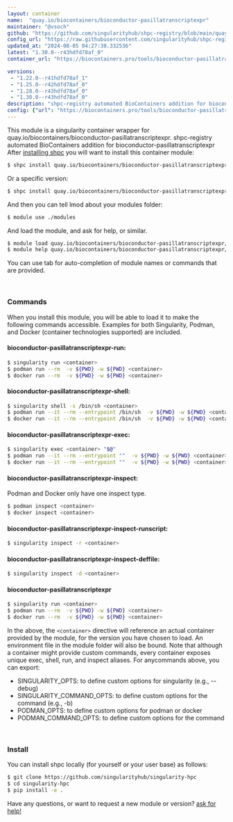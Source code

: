 ```yaml
---
layout: container
name:  "quay.io/biocontainers/bioconductor-pasillatranscriptexpr"
maintainer: "@vsoch"
github: "https://github.com/singularityhub/shpc-registry/blob/main/quay.io/biocontainers/bioconductor-pasillatranscriptexpr/container.yaml"
config_url: "https://raw.githubusercontent.com/singularityhub/shpc-registry/main/quay.io/biocontainers/bioconductor-pasillatranscriptexpr/container.yaml"
updated_at: "2024-08-05 04:27:38.332536"
latest: "1.30.0--r43hdfd78af_0"
container_url: "https://biocontainers.pro/tools/bioconductor-pasillatranscriptexpr"

versions:
 - "1.22.0--r41hdfd78af_1"
 - "1.25.0--r42hdfd78af_0"
 - "1.28.0--r43hdfd78af_0"
 - "1.30.0--r43hdfd78af_0"
description: "shpc-registry automated BioContainers addition for bioconductor-pasillatranscriptexpr"
config: {"url": "https://biocontainers.pro/tools/bioconductor-pasillatranscriptexpr", "maintainer": "@vsoch", "description": "shpc-registry automated BioContainers addition for bioconductor-pasillatranscriptexpr", "latest": {"1.30.0--r43hdfd78af_0": "sha256:e7aa8a69532683edf59ec712f16479b6de6868f65bd3297b1b64aedf662b51a4"}, "tags": {"1.22.0--r41hdfd78af_1": "sha256:ad324b12d278d0a46e40c9926245986b3588ad167a8cc45f57edac96e82d9c21", "1.25.0--r42hdfd78af_0": "sha256:6b9d7f7ccfed02c4815ac29f42fd2f700c5630e03002a3c26b6dba0963382dd8", "1.28.0--r43hdfd78af_0": "sha256:48c288781059e7e13bfec7fca66d9a46e0088a1ab8d5f0cc75c325d35c1847d7", "1.30.0--r43hdfd78af_0": "sha256:e7aa8a69532683edf59ec712f16479b6de6868f65bd3297b1b64aedf662b51a4"}, "docker": "quay.io/biocontainers/bioconductor-pasillatranscriptexpr"}
---
```


This module is a singularity container wrapper for quay.io/biocontainers/bioconductor-pasillatranscriptexpr.
shpc-registry automated BioContainers addition for bioconductor-pasillatranscriptexpr
After [installing shpc](#install) you will want to install this container module:


```bash
$ shpc install quay.io/biocontainers/bioconductor-pasillatranscriptexpr
```

Or a specific version:

```bash
$ shpc install quay.io/biocontainers/bioconductor-pasillatranscriptexpr:1.30.0--r43hdfd78af_0
```

And then you can tell lmod about your modules folder:

```bash
$ module use ./modules
```

And load the module, and ask for help, or similar.

```bash
$ module load quay.io/biocontainers/bioconductor-pasillatranscriptexpr/1.30.0--r43hdfd78af_0
$ module help quay.io/biocontainers/bioconductor-pasillatranscriptexpr/1.30.0--r43hdfd78af_0
```

You can use tab for auto-completion of module names or commands that are provided.

<br>

### Commands

When you install this module, you will be able to load it to make the following commands accessible.
Examples for both Singularity, Podman, and Docker (container technologies supported) are included.

#### bioconductor-pasillatranscriptexpr-run:

```bash
$ singularity run <container>
$ podman run --rm  -v ${PWD} -w ${PWD} <container>
$ docker run --rm  -v ${PWD} -w ${PWD} <container>
```

#### bioconductor-pasillatranscriptexpr-shell:

```bash
$ singularity shell -s /bin/sh <container>
$ podman run --it --rm --entrypoint /bin/sh  -v ${PWD} -w ${PWD} <container>
$ docker run --it --rm --entrypoint /bin/sh  -v ${PWD} -w ${PWD} <container>
```

#### bioconductor-pasillatranscriptexpr-exec:

```bash
$ singularity exec <container> "$@"
$ podman run --it --rm --entrypoint ""  -v ${PWD} -w ${PWD} <container> "$@"
$ docker run --it --rm --entrypoint ""  -v ${PWD} -w ${PWD} <container> "$@"
```

#### bioconductor-pasillatranscriptexpr-inspect:

Podman and Docker only have one inspect type.

```bash
$ podman inspect <container>
$ docker inspect <container>
```

#### bioconductor-pasillatranscriptexpr-inspect-runscript:

```bash
$ singularity inspect -r <container>
```

#### bioconductor-pasillatranscriptexpr-inspect-deffile:

```bash
$ singularity inspect -d <container>
```



#### bioconductor-pasillatranscriptexpr

```bash
$ singularity run <container>
$ podman run --rm  -v ${PWD} -w ${PWD} <container>
$ docker run --rm  -v ${PWD} -w ${PWD} <container>
```


In the above, the `<container>` directive will reference an actual container provided
by the module, for the version you have chosen to load. An environment file in the
module folder will also be bound. Note that although a container
might provide custom commands, every container exposes unique exec, shell, run, and
inspect aliases. For anycommands above, you can export:

 - SINGULARITY_OPTS: to define custom options for singularity (e.g., --debug)
 - SINGULARITY_COMMAND_OPTS: to define custom options for the command (e.g., -b)
 - PODMAN_OPTS: to define custom options for podman or docker
 - PODMAN_COMMAND_OPTS: to define custom options for the command

<br>

### Install

You can install shpc locally (for yourself or your user base) as follows:

```bash
$ git clone https://github.com/singularityhub/singularity-hpc
$ cd singularity-hpc
$ pip install -e .
```

Have any questions, or want to request a new module or version? [ask for help!](https://github.com/singularityhub/singularity-hpc/issues)